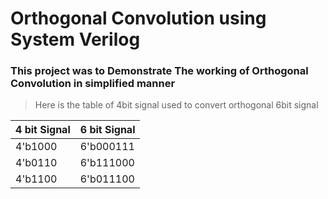 # Orthogonal Convolution using System Verilog
### This project was to Demonstrate The working of Orthogonal Convolution in simplified manner

>Here is the table of 4bit signal used to convert orthogonal 6bit signal

| 4 bit Signal | 6 bit Signal |
| -----------  | -----------  |
| 4'b1000      | 6'b000111    |
| 4'b0110      | 6'b111000    |
| 4'b1100      | 6'b011100    |




